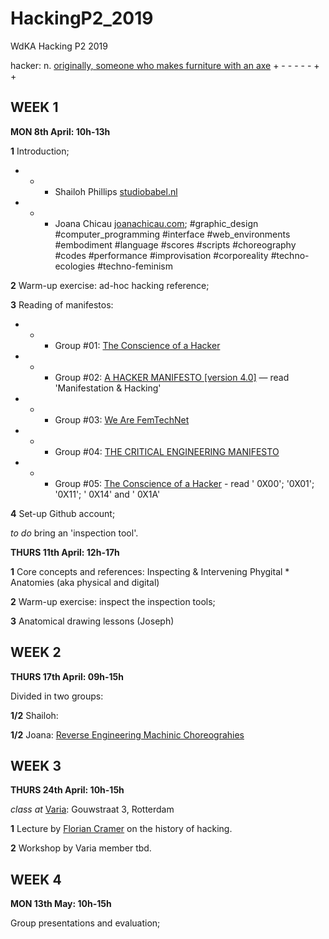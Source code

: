 # HackingP2_2019
WdKA Hacking P2 2019

hacker: n. [originally, someone who makes furniture with an axe](http://www.catb.org/~esr/jargon/html/H/hacker.html) + - - - - - + +

## WEEK 1 

**MON 8th April: 10h-13h**

**1** Introduction;

- - -  Shailoh Phillips [studiobabel.nl](http://studiobabel.nl/)

- - - Joana Chicau [joanachicau.com](http://www.joanachicau.com/); #graphic_design  #computer_programming #interface #web_environments #embodiment #language #scores #scripts  #choreography #codes #performance #improvisation #corporeality #techno-ecologies #techno-feminism

**2** Warm-up exercise: ad-hoc hacking reference;

**3** Reading of manifestos:

- - - Group #01: [The Conscience of a Hacker](http://phrack.org/issues/7/3.html)

- - - Group #02: [A HACKER MANIFESTO [version 4.0]](https://www.digitalmanifesto.net/manifestos/8/) — read 'Manifestation & Hacking'

- - - Group #03: [We Are FemTechNet](http://femtechnet.org/publications/manifesto/) 

- - - Group #04: [THE CRITICAL ENGINEERING MANIFESTO](https://criticalengineering.org/) 

- - - Group #05: [The Conscience of a Hacker](https://monoskop.org/media/text/laboria_cuboniks_the_xenofeminist_manifesto_2018/) - read ' 0X00'; '0X01'; '0X11'; ' 0X14' and ' 0X1A'


**4** Set-up Github account;

*to do* bring an 'inspection tool'.


**THURS 11th April: 12h-17h**

**1** Core concepts and references: Inspecting & Intervening Phygital * Anatomies (aka physical and digital) 

**2** Warm-up exercise: inspect the inspection tools;

**3** Anatomical drawing lessons (Joseph)



## WEEK 2

**THURS 17th April: 09h-15h**

Divided in two groups: 

**1/2** Shailoh: <Connectologogy>
  
**1/2** Joana: [Reverse Engineering Machinic Choreograhies](https://github.com/JoBCB/Rehearsal_Series)



## WEEK 3

**THURS 24th April: 10h-15h**

*class at* [Varia](http://varia.zone/en/): Gouwstraat 3, Rotterdam

**1** Lecture by [Florian Cramer](http://floriancramer.nl/) on the history of hacking.

**2** Workshop by Varia member tbd.



## WEEK 4 

**MON 13th May: 10h-15h**

Group presentations and evaluation;
